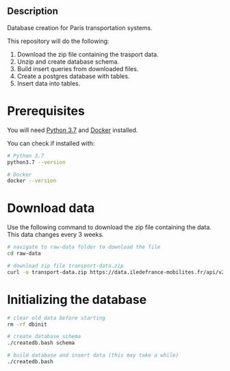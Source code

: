 ## Description
Database creation for Paris transportation systems.

This repository will do the following:
1. Download the zip file containing the trasport data.
2. Unzip and create database schema.
3. Build insert queries from downloaded files.
4. Create a postgres database with tables.
5. Insert data into tables.

# Prerequisites
You will need [Python 3.7](https://www.python.org/downloads/) and [Docker](https://www.docker.com/) installed.

You can check if installed with:
```bash
# Python 3.7
python3.7 --version

# Docker
docker --version
```

# Download data
Use the following command to download the zip file containing the data. This data changes every 3 weeks.
```bash
# navigate to raw-data folder to download the file
cd raw-data

# download zip file transport-data.zip
curl -o transport-data.zip https://data.iledefrance-mobilites.fr/api/v2/catalog/datasets/offre-horaires-tc-gtfs-idfm/files/a925e164271e4bca93433756d6a340d1
```

# Initializing the database
```bash
# clear old data before starting
rm -rf dbinit

# create database schema
./createdb.bash schema

# build database and insert data (this may take a while)
./createdb.bash
```